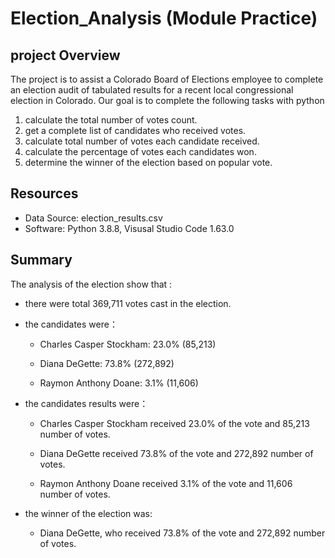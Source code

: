 # Election_Analysis (Module Practice)

## project Overview
The project is to assist a Colorado Board of Elections employee to complete an election audit of tabulated results for a recent local congressional election in Colorado.
Our goal is to complete the following tasks with python

  1) calculate the total number of votes count.
  2) get a complete list of candidates who received votes.
  3) calculate total number of votes each candidate received.
  4) calculate the percentage of votes each candidates won. 
  5) determine the winner of the election based on popular vote. 

## Resources
- Data Source: election_results.csv
- Software: Python 3.8.8, Visusal Studio Code 1.63.0

## Summary
The analysis of the election show that :
- there were total 369,711 votes cast in the election.
- the candidates were：
  - Charles Casper Stockham: 23.0% (85,213)

  - Diana DeGette: 73.8% (272,892)

  - Raymon Anthony Doane: 3.1% (11,606)
  
- the candidates results were：
  - Charles Casper Stockham received 23.0% of the vote and 85,213 number of votes.

  - Diana DeGette received 73.8% of the vote and 272,892 number of votes.

  - Raymon Anthony Doane received 3.1% of the vote and 11,606 number of votes.

- the winner of the election was:

  - Diana DeGette, who received 73.8% of the vote and 272,892 number of votes.

